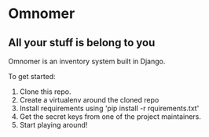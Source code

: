# Omnomer
## All your stuff is belong to you

Omnomer is an inventory system built in Django.

To get started:
1. Clone this repo.
2. Create a virtualenv around the cloned repo
3. Install requirements using 'pip install -r rquirements.txt'
4. Get the secret keys from one of the project maintainers.
5. Start playing around!